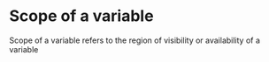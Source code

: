 # Scope of a variable
Scope of a variable refers to the region of visibility or availability of a variable